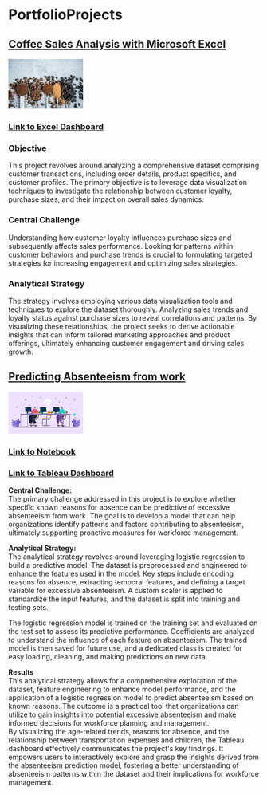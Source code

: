 # PortfolioProjects

## [Coffee Sales Analysis with Microsoft Excel](./CoffeeSales.md)
[<img src="./assets/images/coffee.jpg" width="150" />](./CoffeeSales.md)
  
### [Link to Excel Dashboard](https://1drv.ms/x/s!At-IyApyKjDLbOI1SX85VkTJqE8?e=8i18eX)

### Objective
This project revolves around analyzing a comprehensive dataset comprising customer transactions, including order details, product specifics, and customer profiles. The primary objective is to leverage data visualization techniques to investigate the relationship between customer loyalty, purchase sizes, and their impact on overall sales dynamics.

### Central Challenge
Understanding how customer loyalty influences purchase sizes and subsequently affects sales performance. Looking for patterns within customer behaviors and purchase trends is crucial to formulating targeted strategies for increasing engagement and optimizing sales strategies.

### Analytical Strategy
The strategy involves employing various data visualization tools and techniques to explore the dataset thoroughly. Analyzing sales trends and loyalty status against purchase sizes to reveal correlations and patterns. By visualizing these relationships, the project seeks to derive actionable insights that can inform tailored marketing approaches and product offerings, ultimately enhancing customer engagement and driving sales growth.


## [Predicting Absenteeism from work](./absenteeism.md)
[<img src="./assets/images/Employee-Absenteeism.jpg" width="150" />](./absenteeism.md)

### [Link to Notebook](./Absenteeism_Final.ipynb)
### [Link to Tableau Dashboard](https://public.tableau.com/app/profile/divyansh.jain6314/viz/AbsenteeismDashboard_16996027924110/AbsenteeismDashboard)


**Central Challenge:**  
The primary challenge addressed in this project is to explore whether specific known reasons for absence can be predictive of excessive absenteeism from work. The goal is to develop a model that can help organizations identify patterns and factors contributing to absenteeism, ultimately supporting proactive measures for workforce management.

**Analytical Strategy:**  
The analytical strategy revolves around leveraging logistic regression to build a predictive model. The dataset is preprocessed and engineered to enhance the features used in the model. Key steps include encoding reasons for absence, extracting temporal features, and defining a target variable for excessive absenteeism. A custom scaler is applied to standardize the input features, and the dataset is split into training and testing sets.

The logistic regression model is trained on the training set and evaluated on the test set to assess its predictive performance. Coefficients are analyzed to understand the influence of each feature on absenteeism. The trained model is then saved for future use, and a dedicated class is created for easy loading, cleaning, and making predictions on new data.

**Results**   
This analytical strategy allows for a comprehensive exploration of the dataset, feature engineering to enhance model performance, and the application of a logistic regression model to predict absenteeism based on known reasons. The outcome is a practical tool that organizations can utilize to gain insights into potential excessive absenteeism and make informed decisions for workforce planning and management.    
By visualizing the age-related trends, reasons for absence, and the relationship between transportation expenses and children, the Tableau dashboard effectively communicates the project's key findings. It empowers users to interactively explore and grasp the insights derived from the absenteeism prediction model, fostering a better understanding of absenteeism patterns within the dataset and their implications for workforce management.
